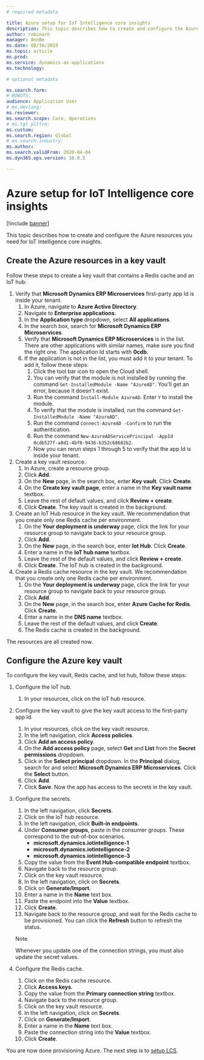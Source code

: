 ```yaml
---
# required metadata

title: Azure setup for IoT Intelligence core insights
description: This topic describes how to create and configure the Azure resources you need for IoT Intelligence core insights.
author: robinarh
manager: AnnBe
ms.date: 08/16/2019
ms.topic: article
ms.prod: 
ms.service: dynamics-ax-applications
ms.technology: 

# optional metadata

ms.search.form: 
# ROBOTS: 
audience: Application User
# ms.devlang: 
ms.reviewer: 
ms.search.scope: Core, Operations
# ms.tgt_pltfrm: 
ms.custom: 
ms.search.region: Global
# ms.search.industry: 
ms.author: 
ms.search.validFrom: 2020-04-04
ms.dyn365.ops.version: 10.0.5

---
```


# Azure setup for IoT Intelligence core insights

[!include [banner](../../includes/banner.md)]

This topic describes how to create and configure the Azure resources you need for IoT Intelligence core insights.

## Create the Azure resources in a key vault

Follow these steps to create a key vault that contains a Redis cache and an IoT hub:

1. Verify that **Microsoft Dynamics ERP Microservices** first-party app Id is inside your tenant.
    1. In Azure, navigate to **Azure Active Directory**.
    2. Navigate to **Enterprise applications**.
    3. In the **Application type** dropdown, select **All applications**.
    4. In the search box, search for **Microsoft Dynamics ERP Microservices**.
    5. Verify that **Microsoft Dynamics ERP Microservices** is in the list. There are other applications with similar names, make sure you find the right one. The application Id starts with **0cdb**.
    6. If the application is not in the list, you must add it to your tenant. To add it, follow these steps:
        1. Click the tool bar icon to open the Cloud shell.
        2. You can verify that the module is not installed by running the command `Get-InstalledModule -Name "AzureAD"`. You'll get an error, because it doesn't exist.
        3. Run the command `Install-Module AzureAD`. Enter `Y` to install the module.
        4. To verify that the module is installed, run the command `Get-InstalledModule -Name "AzureAD"`.
        5. Run the command `Connect-AzureAD -Confirm` to run the authentication.
        6. Run the command `New-AzureADServicePrincipal -AppId 0cdb527f-a8d1-4bf8-9436-b352c68682b2`.
        7. Now you can rerun steps 1 through 5 to verify that the app Id is inside your tenant.
2. Create a key vault resource.
    1. In Azure, create a resource group.
    2. Click **Add**.
    3. On the **New** page, in the search box, enter **Key vault**. Click **Create**.
    4. On the **Create key vault page**, enter a name in the **Key vault name** textbox.
    5. Leave the rest of default values, and click **Review + create**.
    6. Click **Create**. The key vault is created in the background.
3. Create an IoT Hub resource in the key vault.  We recommendation that you create only one Redis cache per environment.
    1. On the **Your deployment is underway** page, click the link for your resource group to navigate back to your resource group.
    2. Click **Add**.
    3. On the **New** page, in the search box, enter **Iot Hub**. Click **Create**.
    4. Enter a name in the **IoT hub name** textbox.
    5. Leave the rest of the default values, and click **Review + create**.
    6. Click **Create**. The IoT hub is created in the background.
4. Create a Redis cache resource in the key vault. We recommendation that you create only one Redis cache per environment.
    1. On the **Your deployment is underway** page, click the link for your resource group to navigate back to your resource group.
    2. Click **Add**.
    3. On the **New** page, in the search box, enter **Azure Cache for Redis**. Click **Create**.
    4. Enter a name in the **DNS name** textbox.
    5. Leave the rest of the default values, and click **Create**.
    6. The Redis cache is created in the background.

The resources are all created now.

## Configure the Azure key vault

To configure the key vault, Redis cache, and Iot hub, follow these steps:

1. Configure the IoT hub.
    1. In your resources, click on the IoT hub resource.

2. Configure the key vault to give the key vault access to the first-party app Id.
    1. In your resources, click on the key vault resource.
    2. In the left navigation, click **Access policies**.
    3. Click **Add an access policy**.
    4. On the **Add access policy** page, select **Get** and **List** from the **Secret permissions** dropdown.
    5. Click in the **Select principal** dropdown. In the **Principal** dialog, search for and select **Microsoft Dynamics ERP Microservices**. Click the **Select** button.
    6. Click **Add**.
    7. Click **Save**. Now the app has access to the secrets in the key vault.

3. Configure the secrets.
    1. In the left navigation, click **Secrets**.
    2. Click on the IoT hub resource.
    3. In the left navigation, click **Built-in endpoints**.
    4. Under **Consumer groups**, paste in the consumer groups. These correspond to the out-of-box scenarios.
        + **microsoft.dynamics.iotintelligence-1**
        + **microsoft.dynamics.iotintelligence-2**
        + **microsoft.dynamics.iotintelligence-3**
    5. Copy the value from the **Event Hub-compatible endpoint** textbox.
    6. Navigate back to the resource group.
    7. Click on the key vault resource.
    8. In the left navigation, click on **Secrets**.
    9. Click on **Generate/Import**.
    10. Enter a name in the **Name** text box.
    11. Paste the endpoint into the **Value** textbox.
    12. Click **Create**.
    13. Navigate back to the resource group, and wait for the Redis cache to be provisioned. You can click the **Refresh** button to refresh the status.

    > [!NOTE]
    > Whenever you update one of the connection strings, you must also update the secret values.

4. Configure the Redis cache.
    1. Click on the Redis cache resource.
    2. Click **Access keys**.
    3. Copy the value from the **Primary connection string** textbox.
    4. Navigate back to the resource group.
    5. Click on the key vault resource.
    6. In the left navigation, click on **Secrets**.
    7. Click on **Generate/Import**.
    8. Enter a name in the **Name** text box.
    9. Paste the connection string into the **Value** textbox.
    10. Click **Create**.

You are now done provisioning Azure. The next step is to [setup LCS](iot-lcs-setup.md).
